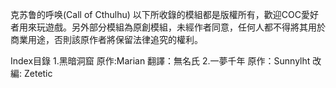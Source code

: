 克苏鲁的呼唤(Call of Cthulhu)
以下所收錄的模組都是版權所有，歡迎COC愛好者用來玩遊戲。另外部分模組為原創模組，未經作者同意，任何人都不得將其用於商業用途，否則該原作者將保留法律追究的權利。

Index目錄
1.黑暗洞窟 原作:Marian 翻譯：無名氏
2.一夢千年 原作：Sunnylht 改編: Zetetic
